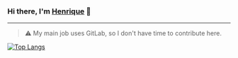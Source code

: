 ### Hi there, I'm [Henrique](https://henrique.pw) 👋
---

> ⚠️ My main job uses GitLab, so I don't have time to contribute here.

[![Top Langs](https://github-readme-stats.vercel.app/api/top-langs/?username=henriquepw&layout=compact&hide=jupyter%20notebook&title_color=634D90&icon_color=634D90&text_color=4F5159&bg_color=F3F3F3)](https://github.com/anuraghazra/github-readme-stats)
